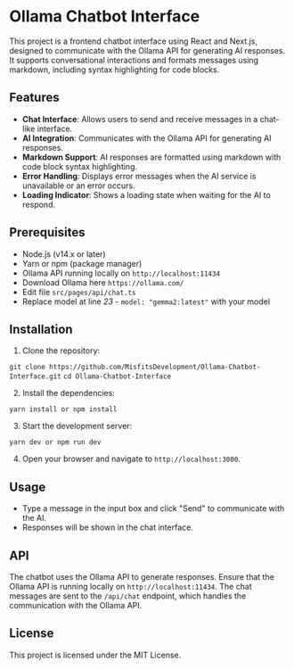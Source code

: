 # Ollama Chatbot Interface

This project is a frontend chatbot interface using React and Next.js, designed to communicate with the Ollama API for generating AI responses. It supports conversational interactions and formats messages using markdown, including syntax highlighting for code blocks.

## Features

- **Chat Interface**: Allows users to send and receive messages in a chat-like interface.
- **AI Integration**: Communicates with the Ollama API for generating AI responses.
- **Markdown Support**: AI responses are formatted using markdown with code block syntax highlighting.
- **Error Handling**: Displays error messages when the AI service is unavailable or an error occurs.
- **Loading Indicator**: Shows a loading state when waiting for the AI to respond.

## Prerequisites

- Node.js (v14.x or later)
- Yarn or npm (package manager)
- Ollama API running locally on `http://localhost:11434`
- Download Ollama here `https://ollama.com/` 
- Edit file `src/pages/api/chat.ts` 
- Replace model at line *23* - `model: "gemma2:latest"` with your model

## Installation

1. Clone the repository:

``` git clone https://github.com/MisfitsDevelopment/Ollama-Chatbot-Interface.git ```
``` cd Ollama-Chatbot-Interface ```

2. Install the dependencies:

``` yarn install or npm install ```

3. Start the development server:

``` yarn dev or npm run dev ```


4. Open your browser and navigate to `http://localhost:3000`.

## Usage

- Type a message in the input box and click "Send" to communicate with the AI.
- Responses will be shown in the chat interface.

## API

The chatbot uses the Ollama API to generate responses. Ensure that the Ollama API is running locally on `http://localhost:11434`. The chat messages are sent to the `/api/chat` endpoint, which handles the communication with the Ollama API.

## License

This project is licensed under the MIT License.

